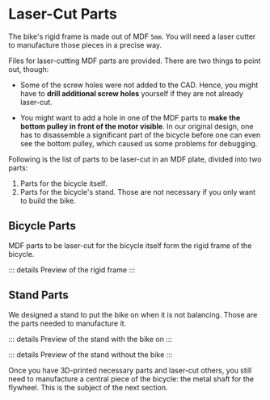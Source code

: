<script setup>
    import StlViewer from "../.vitepress/theme/components/StlViewer.vue";
    import BicyclePartsToLaserCutTable from "../.vitepress/theme/components/BicyclePartsToLaserCutTable.vue";
    import StandPartsToLaserCutTable from "../.vitepress/theme/components/StandPartsToLaserCutTable.vue";
</script>

# Laser-Cut Parts

The bike's rigid frame is made out of MDF `5mm`. You will need a laser cutter to manufacture those pieces in a precise way.

Files for laser-cutting MDF parts are provided. There are two things to point out, though:

- Some of the screw holes were not added to the CAD. Hence, you might have to **drill additional screw holes** yourself if they are not already laser-cut.

- You might want to add a hole in one of the MDF parts to **make the bottom pulley in front of the motor visible**. In our original design, one has to disassemble a significant part of the bicycle before one can even see the bottom pulley, which caused us some problems for debugging.

Following is the list of parts to be laser-cut in an MDF plate, divided into two parts:

1. Parts for the bicycle itself.
2. Parts for the bicycle's stand. Those are not necessary if you only want to build the bike.

## Bicycle Parts

MDF parts to be laser-cut for the bicycle itself form the rigid frame of the bicycle.

::: details Preview of the rigid frame
<StlViewer stlUrl="/assets/stl/bicycle-mdf-frame.stl" meshColor="#a16207" />
:::

<BicyclePartsToLaserCutTable />

## Stand Parts

We designed a stand to put the bike on when it is not balancing. Those are the parts needed to manufacture it.

::: details Preview of the stand with the bike on
<StlViewer stlUrl="/assets/stl/stand-with-bicycle.stl" meshColor="#a16207" />
:::

::: details Preview of the stand without the bike
<StlViewer stlUrl="/assets/stl/stand-without-bicycle.stl" meshColor="#a16207" />
:::

<StandPartsToLaserCutTable />

Once you have 3D-printed necessary parts and laser-cut others, you still need to manufacture a central piece of the bicycle: the metal shaft for the flywheel. This is the subject of the next section.